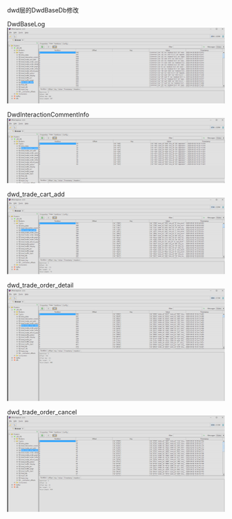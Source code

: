 dwd层的DwdBaseDb修改

DwdBaseLog
![img.png](img.png)

DwdInteractionCommentInfo
![img_1.png](img_1.png)

dwd_trade_cart_add
![img_2.png](img_2.png)

dwd_trade_order_detail
![img_3.png](img_3.png)

dwd_trade_order_cancel
![img_4.png](img_4.png)